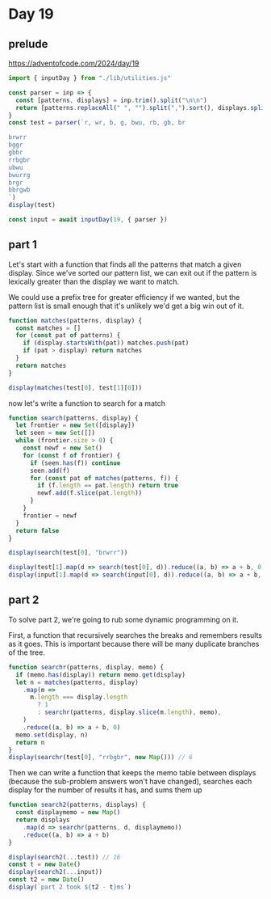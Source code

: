 # Day 19

## prelude

https://adventofcode.com/2024/day/19

```js echo
import { inputDay } from "./lib/utilities.js"
```

```js echo
const parser = inp => {
  const [patterns, displays] = inp.trim().split("\n\n")
  return [patterns.replaceAll(" ", "").split(",").sort(), displays.split("\n")]
}
const test = parser(`r, wr, b, g, bwu, rb, gb, br

brwrr
bggr
gbbr
rrbgbr
ubwu
bwurrg
brgr
bbrgwb
`)
display(test)

const input = await inputDay(19, { parser })
```

## part 1

Let's start with a function that finds all the patterns that match a given display. Since we've sorted our pattern list, we can exit out if the pattern is lexically greater than the display we want to match.

We could use a prefix tree for greater efficiency if we wanted, but the pattern list is small enough that it's unlikely we'd get a big win out of it.

```js echo
function matches(patterns, display) {
  const matches = []
  for (const pat of patterns) {
    if (display.startsWith(pat)) matches.push(pat)
    if (pat > display) return matches
  }
  return matches
}

display(matches(test[0], test[1][0]))
```

now let's write a function to search for a match

```js echo
function search(patterns, display) {
  let frontier = new Set([display])
  let seen = new Set([])
  while (frontier.size > 0) {
    const newf = new Set()
    for (const f of frontier) {
      if (seen.has(f)) continue
      seen.add(f)
      for (const pat of matches(patterns, f)) {
        if (f.length == pat.length) return true
        newf.add(f.slice(pat.length))
      }
    }
    frontier = newf
  }
  return false
}

display(search(test[0], "brwrr"))

display(test[1].map(d => search(test[0], d)).reduce((a, b) => a + b, 0))
display(input[1].map(d => search(input[0], d)).reduce((a, b) => a + b, 0))
```

## part 2

To solve part 2, we're going to rub some dynamic programming on it.

First, a function that recursively searches the breaks and remembers results as it goes. This is important because there will be many duplicate branches of the tree.

```js echo
function searchr(patterns, display, memo) {
  if (memo.has(display)) return memo.get(display)
  let n = matches(patterns, display)
    .map(m =>
      m.length === display.length
        ? 1
        : searchr(patterns, display.slice(m.length), memo),
    )
    .reduce((a, b) => a + b, 0)
  memo.set(display, n)
  return n
}
display(searchr(test[0], "rrbgbr", new Map())) // 6
```

Then we can write a function that keeps the memo table between displays (because the sub-problem answers won't have changed), searches each display for the number of results it has, and sums them up

```js echo
function search2(patterns, displays) {
  const displaymemo = new Map()
  return displays
    .map(d => searchr(patterns, d, displaymemo))
    .reduce((a, b) => a + b)
}

display(search2(...test)) // 16
const t = new Date()
display(search2(...input))
const t2 = new Date()
display(`part 2 took ${t2 - t}ms`)
```
